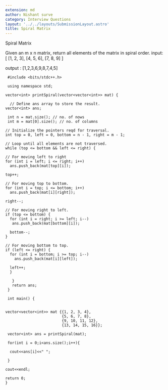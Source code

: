 ```yaml
---
extension: md
author: Nishant surve
category: Interview Questions
layout: '../../layouts/SubmissionLayout.astro'
title: Spiral Matrix
---
```

Spiral Matrix

Given an m x n matrix, return all elements of the matrix in spiral order.
input:
[
[1, 2, 3],
[4, 5, 6],
[7, 8, 9]
]

output : [1,2,3,6,9,8,7,4,5]

     #include <bits/stdc++.h>

     using namespace std;

    vector<int> printSpiral(vector<vector<int>> mat) {

      // Define ans array to store the result.
    vector<int> ans;

     int n = mat.size(); // no. of nows
     int m = mat[0].size(); // no. of columns

    // Initialize the pointers reqd for traversal.
    int top = 0, left = 0, bottom = n - 1, right = m - 1;

    // Loop until all elements are not traversed.
    while (top <= bottom && left <= right) {

    // For moving left to right
    for (int i = left; i <= right; i++)
      ans.push_back(mat[top][i]);

    top++;

    // For moving top to bottom.
    for (int i = top; i <= bottom; i++)
      ans.push_back(mat[i][right]);

    right--;

    // For moving right to left.
    if (top <= bottom) {
      for (int i = right; i >= left; i--)
       ans.push_back(mat[bottom][i]);

      bottom--;
    }

    // For moving bottom to top.
    if (left <= right) {
      for (int i = bottom; i >= top; i--)
        ans.push_back(mat[i][left]);

      left++;
      }

       }
       return ans;
     }

     int main() {


    vector<vector<int>> mat {{1, 2, 3, 4},
                             {5, 6, 7, 8},
                             {9, 10, 11, 12},
    	                     {13, 14, 15, 16}};

     vector<int> ans = printSpiral(mat);

     for(int i = 0;i<ans.size();i++){

      cout<<ans[i]<<" ";

     }

    cout<<endl;

    return 0;
    }
